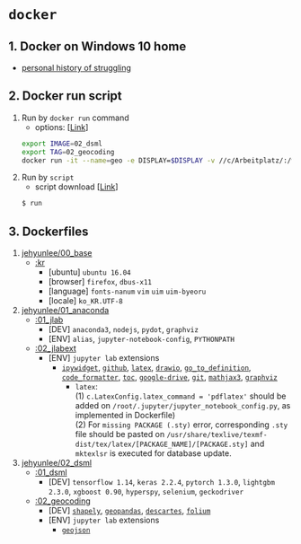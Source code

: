 # `docker` 

## 1. Docker on Windows 10 home
* [personal history of struggling](https://github.com/jehyunlee/docker/blob/master/Win10Home/text.md)

## 2. Docker run script
01. Run by `docker run` command  
    * options: [[Link](https://github.com/jehyunlee/docker/blob/master/Win10Home/text.md#step-4-%EC%BB%A8%ED%85%8C%EC%9D%B4%EB%84%88-%EC%83%9D%EC%84%B1--%EC%8B%A4%ED%96%89)]
    ```bash
    export IMAGE=02_dsml  
    export TAG=02_geocoding
    docker run -it --name=geo -e DISPLAY=$DISPLAY -v //c/Arbeitplatz/:/workplace -p 8888:8888 --shm-size 4g jehyunlee/${IMAGE}:${TAG}
    ```  
02. Run by `script`  
    * script download [[Link](https://github.com/jehyunlee/docker/blob/master/scripts/run)]
    ```bash
    $ run
    ```
    
## 3. Dockerfiles
01. [jehyunlee/00_base](https://github.com/jehyunlee/docker/blob/master/00_base)  
    * [:kr](https://github.com/jehyunlee/docker/blob/master/00_base/kr/Dockerfile)
      * [ubuntu] `ubuntu 16.04`
      * [browser] `firefox`, `dbus-x11` 
      * [language] `fonts-nanum` `vim` `uim` `uim-byeoru`
      * [locale] `ko_KR.UTF-8`
02. [jehyunlee/01_anaconda](https://github.com/jehyunlee/docker/blob/master/01_anaconda)  
    * [:01_jlab](https://github.com/jehyunlee/docker/blob/master/01_anaconda/01_jlab/Dockerfile)
      * [DEV] `anaconda3`, `nodejs`, `pydot`, `graphviz`
      * [ENV] `alias`, `jupyter-notebook-config`, `PYTHONPATH`
    * [:02_jlabext](https://github.com/jehyunlee/docker/blob/master/01_anaconda/02_jlabext/Dockerfile)
      * [ENV] `jupyter lab` extensions
        - [`ipywidget`](https://ipywidgets.readthedocs.io/en/latest/), [`github`](https://github.com/jupyterlab/jupyterlab-github), [`latex`](https://github.com/jupyterlab/jupyterlab-latex), [`drawio`](https://github.com/QuantStack/jupyterlab-drawio), [`go_to_definition`](https://github.com/krassowski/jupyterlab-go-to-definition), [`code_formatter`](https://github.com/ryantam626/jupyterlab_code_formatter), [`toc`](https://github.com/jupyterlab/jupyterlab-toc), [`google-drive`](https://github.com/jupyterlab/jupyterlab-google-drive), [`git`](https://github.com/jupyterlab/jupyterlab-git), [`mathjax3`](https://math.meta.stackexchange.com/questions/5020/mathjax-basic-tutorial-and-quick-reference), [`graphviz`](https://github.com/deathbeds/jupyterlab_graphviz)  
            * `latex`:   
                (1) `c.LatexConfig.latex_command = 'pdflatex'` should be added on `/root/.jupyter/jupyter_notebook_config.py`, as implemented in Dockerfile)  
                (2) For `missing PACKAGE (.sty)` error, corresponding `.sty` file should be pasted on `/usr/share/texlive/texmf-dist/tex/latex/[PACKAGE_NAME]/[PACKAGE.sty]` and `mktexlsr` is executed for database update.    
03. [jehyunlee/02_dsml](https://github.com/jehyunlee/docker/blob/master/02_dsml)  
    * [:01_dsml](https://github.com/jehyunlee/docker/blob/master/02_dsml/01_dsml/Dockerfile)
      * [DEV] `tensorflow 1.14`, `keras 2.2.4`, `pytorch 1.3.0`, `lightgbm 2.3.0`, `xgboost 0.90`, `hyperspy`, `selenium`, `geckodriver`
    * [:02_geocoding](https://github.com/jehyunlee/docker/blob/master/02_dsml/02_geocoding/Dockerfile)
      * [DEV] [`shapely`](https://shapely.readthedocs.io/en/stable/manual.html), [`geopandas`](https://datascienceschool.net/view-notebook/ef921dc25e01437b9b5c532ba3b89b02/), [`descartes`](https://pypi.org/project/descartes/), [`folium`](https://github.com/python-visualization/folium) 
      * [ENV] `jupyter lab` extensions
        - [`geojson`](https://www.npmjs.com/package/@jupyterlab/geojson-extension)
        
